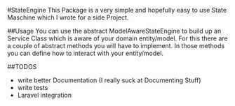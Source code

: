 #StateEngine
This Package is a very simple and hopefully easy to use State Maschine which I wrote for a side Project.

##Usage 
You can use the abstract ModelAwareStateEngine to build up an Service Class which is aware of your domain entity/model. 
For this there are a couple of abstract methods you will have to implement. In those methods you can define how to interact with your entity/model.



##TODOS
- write better Documentation (I really suck at Documenting Stuff)
- write tests
- Laravel integration
